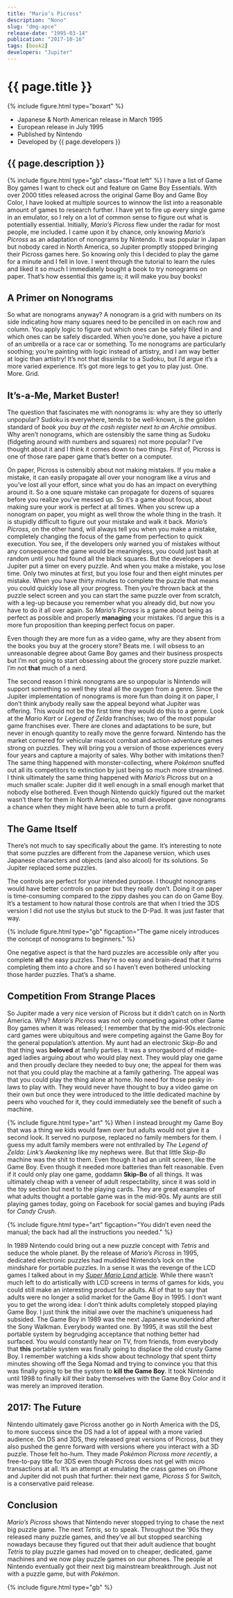 ```yaml
---
title: "Mario’s Picross"
description: "Nono"
slug: "dmg-apce"
release-date: "1995-03-14"
publication: "2017-10-16"
tags: [book2]
developers: "Jupiter"
---
```

# {{ page.title }}
{% include figure.html type="boxart" %}
- Japanese & North American release in March 1995
- European release in July 1995
- Published by Nintendo
- Developed by {{ page.developers }}

## {{ page.description }}

{% include figure.html type="gb" class="float left" %}
I have a list of Game Boy games I want to check out and feature on Game Boy Essentials. With over 2000 titles released across the original Game Boy and Game Boy Color, I have looked at multiple sources to winnow the list into a reasonable amount of games to research further. I have yet to fire up every single game in an emulator, so I rely on a lot of common sense to figure out what is potentially essential. Initially, *Mario’s Picross* flew under the radar for most people, me included. I came upon it by chance, only knowing *Mario’s Picross* as an adaptation of nonograms by Nintendo. It was popular in Japan but nobody cared in North America, so Jupiter promptly stopped bringing their Picross games here. So knowing only this I decided to play the game for a minute and I fell in love. I went through the tutorial to learn the rules and liked it so much I immediately bought a book to try nonograms on paper. That’s how essential this game is; it will make you buy books!

## A Primer on Nonograms

So what are nonograms anyway? A nonogram is a grid with numbers on its side indicating how many squares need to be pencilled in on each row and column. You apply logic to figure out which ones can be safely filled in and which ones can be safely discarded. When you’re done, you have a picture of an umbrella or a race car or something. To me nonograms are particularly soothing; you’re painting with logic instead of artistry, and I am way better at logic than artistry! It’s not that dissimilar to a Sudoku, but I’d argue it’s a more varied experience. It’s got more legs to get you to play just. One. More. Grid.

## It’s-a-Me, Market Buster!

The question that fascinates me with nonograms is: why are they so utterly unpopular? Sudoku is everywhere, tends to be well-known, is the golden standard of *book you buy at the cash register next to an Archie omnibus*. Why aren’t nonograms, which are ostensibly the same thing as Sudoku (fidgeting around with numbers and squares) not more popular? I’ve thought about it and I think it comes down to two things. First of, Picross is one of those rare paper game that’s better on a computer.

On paper, Picross is ostensibly about not making mistakes. If you make a mistake, it can easily propagate all over your nonogram like a virus and you’ve lost all your effort, since what you do has an impact on everything around it. So a one square mistake can propagate for dozens of squares before you realize you’ve messed up. So it’s a game about focus, about making sure your work is perfect at all times. When you screw up a nonogram on paper, you might as well throw the whole thing in the trash. It is stupidly difficult to figure out your mistake and walk it back. *Mario’s Picross*, on the other hand, will always tell you when you make a mistake, completely changing the focus of the game from perfection to quick execution. You see, if the developers only warned you of mistakes without any consequence the game would be meaningless, you could just bash at random until you had found all the black squares. But the developers at Jupiter put a timer on every puzzle. And when you make a mistake, you lose time. Only two minutes at first, but you lose four and then eight minutes per mistake. When you have thirty minutes to complete the puzzle that means you could quickly lose all your progress. Then you’re thrown back at the puzzle select screen and you can start the same puzzle over from scratch, with a leg-up because you remember what you already did, but now you have to do it all over again. So *Mario’s Picross* is a game about being as perfect as possible and properly **managing** your mistakes. I’d argue this is a more fun proposition than keeping perfect focus on paper.

Even though they are more fun as a video game, why are they absent from the books you buy at the grocery store? Beats me. I will obsess to an unreasonable degree about Game Boy games and their business prospects but I’m not going to start obsessing about the grocery store puzzle market. I’m not **that** much of a nerd.

The second reason I think nonograms are so unpopular is Nintendo will support something so well they steal all the oxygen from a genre. Since the Jupiter implementation of nonograms is more fun than doing it on paper, I don’t think anybody really saw the appeal beyond what Jupiter was offering. This would not be the first time they would do this to a genre. Look at the *Mario Kart* or *Legend of Zelda* franchises; two of the most popular game franchises ever. There are clones and adaptations to be sure, but never in enough quantity to really move the genre forward. Nintendo has the market cornered for vehicular mascot combat and action-adventure games strong on puzzles. They will bring you a version of those experiences every four years and capture a majority of sales. Why bother with imitations then? The same thing happened with monster-collecting, where *Pokémon* snuffed out all its competitors to extinction by just being so much more streamlined. I think ultimately the same thing happened with *Mario’s Picross* but on a much smaller scale: Jupiter did it well enough in a small enough market that nobody else bothered. Even though Nintendo quickly figured out the market wasn’t there for them in North America, no small developer gave nonograms a chance when they might have been able to turn a profit.

## The Game Itself

There’s not much to say specifically about the game. It’s interesting to note that some puzzles are different from the Japanese version, which uses Japanese characters and objects (and also alcool) for its solutions. So Jupiter replaced some puzzles.

The controls are perfect for your intended purpose. I thought nonograms would have better controls on paper but they really don’t. Doing it on paper is time-consuming compared to the zippy dashes you can do on Game Boy. It’s a testament to how natural those controls are that when I tried the 3DS version I did not use the stylus but stuck to the D-Pad. It was just faster that way.

{% include figure.html type="gb" figcaption="The game nicely introduces the concept of nonograms to beginners." %}

One negative aspect is that the hard puzzles are accessible only after you complete **all** the easy puzzles. They’re so easy and brain-dead that it turns completing them into a chore and so I haven’t even bothered unlocking those harder puzzles. That’s a shame.

## Competition From Strange Places

So Jupiter made a very nice version of Picross but it didn’t catch on in North America. Why? *Mario’s Picross* was not only competing against other Game Boy games when it was released; I remember that by the mid-90s electronic card games were ubiquitous and were competing against the Game Boy for the general population’s attention. My aunt had an electronic *Skip-Bo* and that thing was **beloved** at family parties. It was a smorgasbord of middle-aged ladies arguing about who would play next. They would play one game and then proudly declare they needed to buy one; the appeal for them was not that you could play the machine at a family gathering. The appeal was that you could play the thing alone at home. No need for those pesky in-laws to play with. They would never have thought to buy a video game on their own but once they were introduced to the little dedicated machine by peers who vouched for it, they could immediately see the benefit of such a machine.

{% include figure.html type="art" %}
When I instead brought my Game Boy that was a thing we kids would fawn over but adults would not give it a second look. It served no purpose, replaced no family members for them. I guess my adult family members were not enthralled by *The Legend of Zelda: Link’s Awakening* like my nephews were. But that little *Skip-Bo* machine was the shit to them. Even though it had an unlit screen, like the Game Boy. Even though it needed more batteries than felt reasonable. Even if it could only play one game, goddamn **Skip-Bo** of all things. It was ultimately cheap with a veneer of adult respectability, since it was sold in the toy section but next to the playing cards. They are great examples of what adults thought a portable game was in the mid-90s. My aunts are still playing games today, going on Facebook for social games and buying iPads for *Candy Crush*.

{% include figure.html type="art" figcaption="You didn’t even need the manual; the back had all the instructions you needed." %}

In 1989 Nintendo could bring out a new puzzle concept with *Tetris* and seduce the whole planet. By the release of *Mario’s Picross* in 1995, dedicated electronic puzzles had muddied Nintendo’s lock on the mindshare for portable puzzles. In a sense it was the revenge of the LCD games I talked about in my [*Super Mario Land* article](/articles/dmg-ml). While there wasn’t much left to do artistically with LCD screens in terms of games for kids, you could still make an interesting product for adults. All of that to say that adults were no longer a solid market for the Game Boy in 1995. I don’t want you to get the wrong idea: I don’t think adults completely stopped playing Game Boy. I just think the initial awe over the machine’s uniqueness had subsided. The Game Boy in 1989 was the next Japanese wunderkind after the Sony Walkman. Everybody wanted one. By 1995, it was still the best portable system by begrudging acceptance that nothing better had surfaced. You would constantly hear on TV, from friends, from everybody that **this** portable system was finally going to displace the old crusty Game Boy. I remember watching a kids show about technology that spent thirty minutes showing off the Sega Nomad and trying to convince you that this was finally going to be the system to **kill the Game Boy**. It took Nintendo until 1998 to finally *kill* their baby themselves with the Game Boy Color and it was merely an improved iteration.

## 2017: The Future

Nintendo ultimately gave Picross another go in North America with the DS, to more success since the DS had a lot of appeal with a more varied audience. On DS and 3DS, they released great versions of Picross, but they also pushed the genre forward with versions where you interact with a 3D puzzle. Those felt ho-hum. They made *Pokémon Picross more recently*, a free-to-pay title for 3DS even though Picross does not gel with micro transactions at all. It’s an attempt at emulating the crass games on iPhone and Jupiter did not push that further: their next game, *Picross S* for Switch, is a conservative paid release.

## Conclusion

*Mario’s Picross* shows that Nintendo never stopped trying to chase the next big puzzle game. The next *Tetris*, so to speak. Throughout the ’90s they released many puzzle games, and they’ve all but stopped searching nowadays because they figured out that their adult audience that bought *Tetris* to play puzzle games had moved on to cheaper, dedicated, game machines and we now play puzzle games on our phones. The people at Nintendo eventually got their next big mainstream breakthrough. Just not with a puzzle game, but with *Pokémon*.

{% include figure.html type="gb" %}
